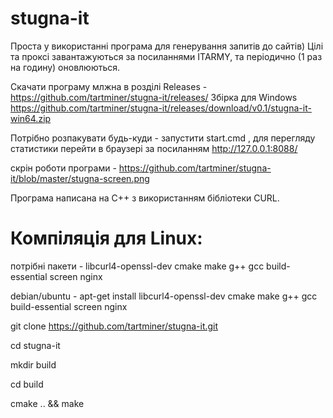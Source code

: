 # stugna-it

Проста у використанні програма для генерування запитів до сайтів)
Цілі та проксі завантажуються за посиланнями ITARMY, 
та періодично (1 раз на годину) оновлюються.

Скачати програму млжна в розділі Releases - https://github.com/tartminer/stugna-it/releases/
Збірка для Windows https://github.com/tartminer/stugna-it/releases/download/v0.1/stugna-it-win64.zip

Потрібно розпакувати будь-куди - запустити start.cmd ,
для перегляду статистики перейти в браузері за посиланням http://127.0.0.1:8088/

скрін роботи програми - https://github.com/tartminer/stugna-it/blob/master/stugna-screen.png

Програма написана на C++ з використанням бібліотеки CURL.

# Компіляція для Linux:

потрібні пакети - libcurl4-openssl-dev cmake make g++ gcc build-essential screen nginx

debian/ubuntu - apt-get install libcurl4-openssl-dev cmake make g++ gcc build-essential screen nginx

git clone https://github.com/tartminer/stugna-it.git

cd stugna-it

mkdir build

cd build

cmake .. && make






